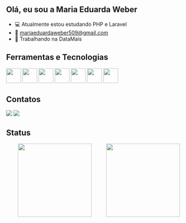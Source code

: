 ## Olá, eu sou a Maria Eduarda Weber

- 💻 Atualmente estou estudando PHP e Laravel
- 📩 mariaeduardaweber509@gmail.com
- 💼 Trabalhando na DataMais

## Ferramentas e Tecnologias

<div>
  <img src="https://cdn.jsdelivr.net/gh/devicons/devicon@latest/icons/laravel/laravel-original.svg" height="40"/>
  <img src="https://cdn.jsdelivr.net/gh/devicons/devicon@latest/icons/php/php-original.svg" height="40"/>
  <img src="https://cdn.jsdelivr.net/gh/devicons/devicon@latest/icons/javascript/javascript-original.svg" height="40"/>
  <img src="https://cdn.jsdelivr.net/gh/devicons/devicon@latest/icons/html5/html5-original.svg" height="40"/>
  <img src="https://cdn.jsdelivr.net/gh/devicons/devicon@latest/icons/css3/css3-original.svg" height="40"/>
  <img src="https://cdn.jsdelivr.net/gh/devicons/devicon@latest/icons/composer/composer-original.svg" height="40"/>
  <img src="https://cdn.jsdelivr.net/gh/devicons/devicon@latest/icons/mysql/mysql-original.svg" height="40"/>
</div>

## Contatos

<div> 
  <a href = "mailto:mariaeduardaweber509@gmail.com"><img src="https://img.shields.io/badge/-Gmail-%23333?style=for-the-badge&logo=gmail&logoColor=white" target="_blank"></a>
  <a href="https://www.linkedin.com/in/rafaella-ballerini-45875016a" target="_blank"><img src="https://img.shields.io/badge/-LinkedIn-%230077B5?style=for-the-badge&logo=linkedin&logoColor=white" target="_blank"></a> 
</div>

## Status

<div style="display: flex; justify-content: center; gap: 40px;">
  <a href="https://github.com/Dudiiss32">
    <img loading="lazy" height="200" src="https://github-readme-stats.vercel.app/api/top-langs/?username=Dudiiss32&layout=compact&langs_count=7&theme=dracula"/>
  </a>
  <a href="https://github.com/Dudiiss32">
    <img loading="lazy" height="200" src="https://github-readme-stats.vercel.app/api?username=Dudiiss32&show_icons=true&theme=dracula&include_all_commits=true&count_private=true"/>
  </a>
</div>




